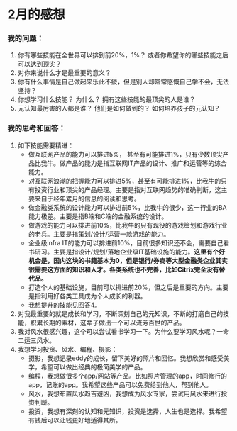 # 2月的感想

### 我的问题：
1. 你有哪些技能在全世界可以排到前20%，1%？ 或者你希望你的哪些技能之后可以达到顶尖？
2. 对你来说什么才是最重要的意义？
3. 你有什么事情是自己做起来乐此不疲，但是别人却常常感慨自己学不会，无法坚持？
4. 你想学习什么技能？ 为什么？ 拥有这些技能的最顶尖的人是谁？
5. 元认知最厉害的人都是谁？ 他们是如何做到的？ 如何培养孩子的元认知？

### 我的思考和回答：
1. 如下技能需要精进：
    - 做互联网产品的能力可以排进5%， 甚至有可能排进1%，只有少数顶尖产品比我牛。做产品的能力是指互联网IT产品的设计、推广和运营等的综合能力。
    - 对互联网浪潮的把握能力可以排进5%，甚至有可能排进1%，比我牛的只有投资行业和顶尖的产品经理。主要是指对互联网趋势的准确判断，这主要来自于经年累月的信息的阅读和思考。
    - 做金融类系统的设计能力可以排进前5%，比我牛的很少，这一行业的BA能力极差。主要是指B端和C端的金融系统的设计。
    - 做游戏的能力可以排进前10%，比我牛的只有现役的游戏策划和游戏行业的老兵。主要是指策划/设计/运营一款游戏的能力。
    - 企业级infra IT的能力可以排进前10%，目前很多知识还不会，需要自己看书研习。主要是指设计/规划/落地企业级IT基础设施的能力。**这里有个好机会是，国内这块的书籍基本为0，但是银行/券商等大型金融类企业其实很需要这方面的知识和人才。各类系统也不完善，比如Citrix完全没有替代品。**
    - 打造个人的基础设施，目前可以排进前20%，但之后是重要的方向。主要是指利用好各类工具成为个人成长的利器。
    - 我想提升的技能见回答4。
2. 对我最重要的就是成长和学习，不断深刻自己的元知识，不断的打磨自己的技能，积累长期的素材，这辈子做出一个可以流芳百世的产品。
3. 我对风水很感兴趣，这个可以尝试看书学习一下。为什么要学习风水呢？一命二运三风水。
4. 我想学习投资、风水、编程、摄影：
    - 摄影，我想记录eddy的成长，留下美好的照片和回忆。我想欣赏和感受美学，希望可以做出经典的极简美学的产品。
    - 编程，我想做很多个app/网站等产品。比如照片管理的app，时间修行的app，记账的app。我希望这些产品可以免费给到他人，帮到他人。
    - 风水，我想布置风水趋吉避凶，我想成为风水专家，尝试用风水来进行投资判断。
    - 投资，我想有深刻的认知和元知识，投资是选择，人生也是选择。我希望有钱后可以让钱更好地适得其所。